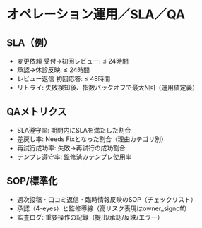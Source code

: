 # オペレーション運用／SLA／QA

## SLA（例）
- 変更依頼 受付→初回レビュー: ≤ 24時間
- 承認→休診反映: ≤ 24時間
- レビュー返信 初回応答: ≤ 48時間
- リトライ: 失敗検知後、指数バックオフで最大N回（運用値定義）

## QAメトリクス
- SLA遵守率: 期間内にSLAを満たした割合
- 差戻し率: Needs Fixとなった割合（理由カテゴリ別）
- 再試行成功率: 失敗→再試行の成功割合
- テンプレ遵守率: 監修済みテンプレ使用率

## SOP/標準化
- 週次投稿・口コミ返信・臨時情報反映のSOP（チェックリスト）
- 承認（4-eyes）と監修導線（高リスク表現はowner_signoff）
- 監査ログ: 重要操作の記録（提出/承認/反映/エラー）
